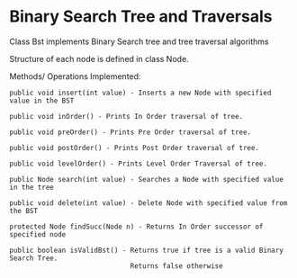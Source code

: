 # Binary Search Tree and Traversals

Class Bst implements Binary Search tree and tree traversal algorithms

Structure of each node is defined in class Node.

Methods/ Operations Implemented:

	public void insert(int value) - Inserts a new Node with specified value in the BST

	public void inOrder() - Prints In Order traversal of tree.

	public void preOrder() - Prints Pre Order traversal of tree.

	public void postOrder() - Prints Post Order traversal of tree.

	public void levelOrder() - Prints Level Order Traversal of tree.

	public Node search(int value) - Searches a Node with specified value in the tree

	public void delete(int value) - Delete Node with specified value from the BST

	protected Node findSucc(Node n) - Returns In Order successor of specified node

	public boolean isValidBst() - Returns true if tree is a valid Binary Search Tree. 
								  Returns false otherwise

 
	



